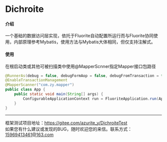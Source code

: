 Dichroite
=
#### 介绍
一个基础的数据访问层实现，依托于Fluorite自动配置所运行而与Fluorite协同使用，内部原理参考Mybatis，使用方法与Mybatis大体相同，但仅支持注解式。

#### 使用
在根启动类或其他可被扫描类中使用@MapperScnner指定Mapper接口包路径
```java
@RunnerAs(debug = false, debugFormAop = false, debugFromTransaction = false)
@EnableTransactionManagement
@MapperScanner("com.zy.mapper")
public class App {
	public static void main(String[] args) {
		ConfigurableApplicationContext run = FluoriteApplication.run(App.class, args);
	}
}
```
---   
框架测试项目地址：https://gitee.com/azurite_y/DichroiteTest <br/>
如果您有什么建议或发现的BUG，随时欢迎您的来信。联系方式：15969413461@163.com
